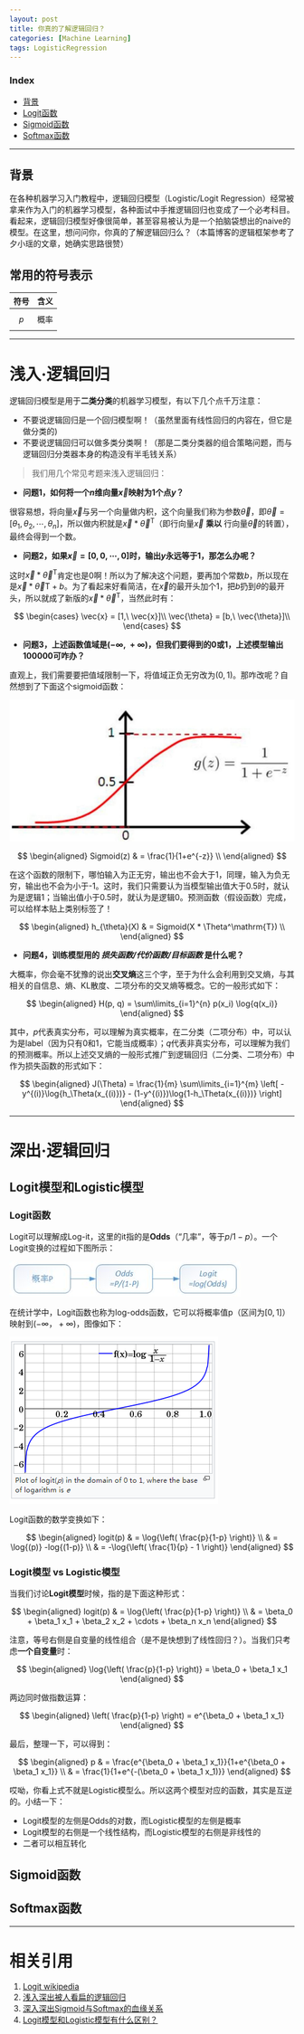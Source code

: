 ```yaml
---
layout: post
title: 你真的了解逻辑回归？
categories: [Machine Learning]
tags: LogisticRegression
---
```


### Index
<!-- TOC -->
- [背景](#背景)
- [Logit函数](#Logit函数)
- [Sigmoid函数](#Sigmoid函数)
- [Softmax函数](#Softmax函数)
<!-- /TOC -->

---
## 背景

在各种机器学习入门教程中，逻辑回归模型（Logistic/Logit Regression）经常被拿来作为入门的机器学习模型，各种面试中手推逻辑回归也变成了一个必考科目。看起来，逻辑回归模型好像很简单，甚至容易被认为是一个拍脑袋想出的naive的模型。在这里，想问问你，你真的了解逻辑回归么？（本篇博客的逻辑框架参考了夕小瑶的文章，她确实思路很赞）


## 常用的符号表示

| 符号 | 含义 |
|:-----------:|:------------:|
| $$p$$    | 概率  |

---
# 浅入·逻辑回归

逻辑回归模型是用于**二类分类**的机器学习模型，有以下几个点千万注意：

- 不要说逻辑回归是一个回归模型啊！（虽然里面有线性回归的内容在，但它是做分类的)
- 不要说逻辑回归可以做多类分类啊！（那是二类分类器的组合策略问题，而与逻辑回归分类器本身的构造没有半毛钱关系）

>我们用几个常见考题来浅入逻辑回归：

- **问题1，如何将一个$n$维向量$\vec{x}$映射为1个点$y$？**

很容易想，将向量$\vec{x}$与另一个向量做内积，这个向量我们称为参数$\vec{\theta}$，即$\vec{\theta} = [\theta_1, \theta_2, \cdots, \theta_n]$，所以做内积就是$\vec{x}*\vec{\theta}^\mathrm{T}$（即行向量$\vec{x}$ **乘以** 行向量$\vec{\theta}$的转置），最终会得到一个数。

- **问题2，如果$\vec{x} = [0, 0, \cdots, 0]$时，输出$y$永远等于1，那怎么办呢？**

这时$\vec{x} * \vec{\theta}^\mathrm{T}$肯定也是$0$啊！所以为了解决这个问题，要再加个常数$b$，所以现在是$\vec{x} * \vec{\theta}\mathrm{T} + b$。为了看起来好看简洁，在$\vec{x}$的最开头加个$1$，把$b$扔到$\theta$的最开头，所以就成了新版的$\vec{x} * \vec{\theta}^\mathrm{T}$，当然此时有：

$$
\begin{cases}
    \vec{x}      = [1,\ \vec{x}]\\
    \vec{\theta} = [b,\  \vec{\theta}]\\
\end{cases}
$$

- **问题3，上述函数值域是$(-\infty,\ +\infty)$，但我们要得到的$0$或$1$，上述模型输出100000可咋办？**

直观上，我们需要要把值域限制一下，将值域正负无穷改为$(0, 1)$。那咋改呢？自然想到了下面这个sigmoid函数：

![sigmoid](/assets/images/blog/LogisticRegression/sigmoid.png)

$$
\begin{aligned}
   Sigmoid(z) & = \frac{1}{1+e^{-z}} \\
\end{aligned}
$$

在这个函数的限制下，哪怕输入为正无穷，输出也不会大于1，同理，输入为负无穷，输出也不会为小于-1。这时，我们只需要认为当模型输出值大于0.5时，就认为是逻辑1；当输出值小于0.5时，就认为是逻辑0。预测函数（假设函数）完成，可以给样本贴上类别标签了！

$$
\begin{aligned}
   h_{\theta}(X) & = Sigmoid(X * \Theta^\mathrm{T}) \\
\end{aligned}
$$

- **问题4，训练模型用的 *损失函数/代价函数/目标函数* 是什么呢？**

大概率，你会毫不犹豫的说出**交叉熵**这三个字，至于为什么会利用到交叉熵，与其相关的自信息、熵、KL散度、二项分布的交叉熵等概念。它的一般形式如下：

$$
\begin{aligned}
   H(p, q) = \sum\limits_{i=1}^{n} p(x_i) \log{q(x_i)}
\end{aligned}
$$

其中，$p$代表真实分布，可以理解为真实概率，在二分类（二项分布）中，可以认为是label（因为只有0和1，它能当成概率）；$q$代表非真实分布，可以理解为我们的预测概率。所以上述交叉熵的一般形式推广到逻辑回归（二分类、二项分布）中作为损失函数的形式如下：

$$
\begin{aligned}
   J(\Theta) = \frac{1}{m} \sum\limits_{i=1}^{m} \left[ -y^{(i)}\log{h_\Theta(x_{(i)})} - (1-y^{(i)})\log{1-h_\Theta(x_{(i)})} \right]
\end{aligned}
$$







---
# 深出·逻辑回归

## Logit模型和Logistic模型 


### Logit函数

Logit可以理解成Log-it，这里的it指的是**Odds**（“几率”，等于$p/1-p$）。一个Logit变换的过程如下图所示：

![logit](/assets/images/blog/LogisticRegression/logit.png)

在统计学中，Logit函数也称为log-odds函数，它可以将概率值p（区间为$[0, 1]$）映射到$(-\infty， +\infty)$，图像如下：

![logit-pic](/assets/images/blog/LogisticRegression/logit-pic.png)

Logit函数的数学变换如下：

$$
\begin{aligned}
   logit(p) & = \log{\left( \frac{p}{1-p} \right)} \\
            & = \log{(p)} -log{(1-p)} \\
            & = -\log{\left( \frac{1}{p} - 1 \right)}
\end{aligned}
$$

### Logit模型 vs Logistic模型

当我们讨论**Logit模型**时候，指的是下面这种形式：

$$
\begin{aligned}
   logit(p) & = \log{\left( \frac{p}{1-p} \right)} \\
            & = \beta_0 + \beta_1 x_1 + \beta_2 x_2 + \cdots + \beta_n x_n
\end{aligned}
$$

注意，等号右侧是自变量的线性组合（是不是快想到了线性回归？）。当我们只考虑**一个自变量**时：

$$
\begin{aligned}
   \log{\left( \frac{p}{1-p} \right)} = \beta_0 + \beta_1 x_1
\end{aligned}
$$

两边同时做指数运算：

$$
\begin{aligned}
   \left( \frac{p}{1-p} \right) = e^{\beta_0 + \beta_1 x_1}
\end{aligned}
$$

最后，整理一下，可以得到：

$$
\begin{aligned}
   p & = \frac{e^{\beta_0 + \beta_1 x_1}}{1+e^{\beta_0 + \beta_1 x_1}} \\
     & = \frac{1}{1+e^{-(\beta_0 + \beta_1 x_1)}}
\end{aligned}
$$

哎呦，你看上式不就是Logistic模型么。所以这两个模型对应的函数，其实是互逆的。小结一下：

- Logit模型的左侧是Odds的对数，而Logistic模型的左侧是概率
- Logit模型的右侧是一个线性结构，而Logistic模型的右侧是非线性的
- 二者可以相互转化


## Sigmoid函数

## Softmax函数

---
# 相关引用
1. [Logit wikipedia](https://en.wikipedia.org/wiki/Logit)
2. [浅入深出被人看扁的逻辑回归](https://mp.weixin.qq.com/s?__biz=MzIwNzc2NTk0NQ==&mid=2247484011&idx=1&sn=42e4f331db843091c5c3809a4d259fad&chksm=970c2abda07ba3abb3963c2defcc644582f28bbdc23f3d669d022cd032e637d2ca8b6b48ca62&scene=21#wechat_redirect)
3. [深入深出Sigmoid与Softmax的血缘关系](https://mp.weixin.qq.com/s?__biz=MzIwNzc2NTk0NQ==&mid=2247484122&idx=1&sn=41628bf3169b9ef3fa107646d483bae5&chksm=970c2a0ca07ba31ae1939e316c15695c83556c347e0b38bb80dde3048533de7de388ec2a6544&scene=21#wechat_redirect)
4. [Logit模型和Logistic模型有什么区别？](https://zhuanlan.zhihu.com/p/30659982)
